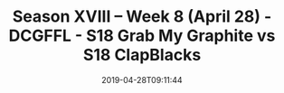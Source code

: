 ---
title: Season XVIII – Week 8 (April 28) - DCGFFL - S18 Grab My Graphite vs S18 ClapBlacks
teams-score:
- team: _teams/graphite.md
  score:
- team: _teams/black.md
  score: 19
mvp: Bre Markenson-Bussel (Black), Daniel Allen (Graphite)
game-ball: ''
sportsperson: ''
season: 16
week: 8
date: '2019-04-28T09:11:44'
pageid: season-xviii-week-8-april-28-6918-vs-6913
---